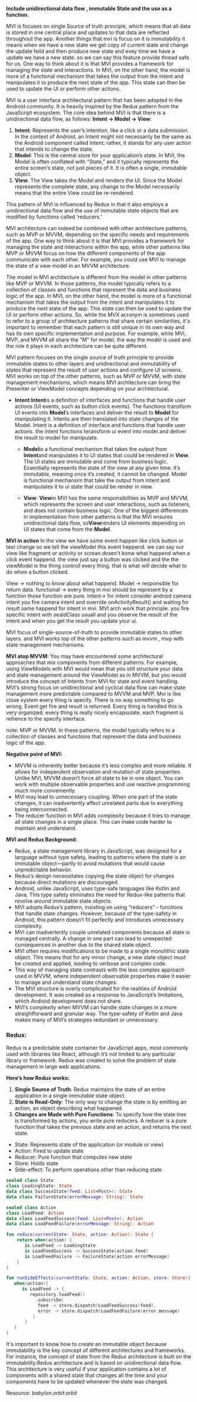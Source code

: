 **Include unidirectional data flow , immutable State and the use as a function.**

MVI is focuses on single Source of truth principle, which means that all data is stored in one
central place and updates to that data are reflected throughout the app.
Another things that mvi is focus on it is immutability it means when we have a new state we get copy of current state and change the update feild and then produce new state and evey time we have a update we have a new state. so we can say this feature provide thread safe for us.
One way to think about it is that MVI provides a framework for managing the state and interactions.
In MVI, on the other hand, the model is more of a functional mechanism that takes the output from the intent and manipulates it to produce the next state of the app. This state can then be used to update the UI or perform other actions.

MVI is a user interface architectural pattern that has been adopted in the Android community. It is heavily inspired by the Redux pattern from the JavaScript ecosystem. The core idea behind MVI is that there is a unidirectional data flow, as follows:
**Intent → Model → View**:
1. **Intent**: Represents the user’s intention, like a click or a data submission. In the context of
   Android, an Intent might not necessarily be the same as the Android component called Intent; rather, it stands for any user action that intends to change the state.
2. **Model**: This is the central store for your application’s state. In MVI, the Model is often
   conflated with “State,” and it typically represents the entire screen’s state, not just pieces of it. It is often a single, immutable object.
3. **View**: The View takes the Model and renders the UI. Since the Model represents the complete  state, any change to the Model necessarily means that the entire View could be re-rendered.

This pattern of MVI is influenced by Redux in that it also employs a unidirectional data flow and the use of immutable state objects that are modified by functions called ‘reducers.’

MVI architecture can indeed be combined with other architecture patterns, such as MVP or MVVM, depending on the specific needs and requirements of the app.
One way to think about it is that MVI provides a framework for managing the state and interactions within the app, while other patterns like MVP or MVVM focus on how the different components of the app communicate with each other. For example, you could use MVI to manage the state of a view model in an MVVM architecture.

The model in MVI architecture is different from the model in other patterns like MVP or MVVM. In those patterns, the model typically refers to a collection of classes and functions that represent the data and business logic of the app. In MVI, on the other hand, the model is more of a functional mechanism that takes the output from the intent and manipulates it to produce the next state of the app. This state can then be used to update the UI or perform other actions.
So, while the MVX acronym is sometimes used to refer to a group of architecture patterns that share certain similarities, it's important to remember that each pattern is still unique in its own way and has its own specific implementation and purpose. For example, while MVI, MVP, and MVVM all share the "M" for model, the way the model is used and the role it plays in each architecture can be quite different.

MVI pattern focuses on the single source of truth principle to provide immutable states to other layers and unidirectional and immutability of states that represent the result of user actions and configure UI screens. MVI works on top of the other patterns, such as MVP or MVVM, with state management mechanisms, which means MVI architecture can bring the Presenter or ViewModel concepts depending on your architectural.

- **Intent**:**Intent**is a definition of interfaces and functions that handle user actions (UI
  events, such as button click events). The functions transform UI events into **Model**’s interfaces and deliver the result to **Model** for manipulating it. Intents are then translated into state changes of the Model.
  Intent is a definition of interface and functions that handle user actions. the intent functions teransform ui event into model and deliver the result to model for manipulate.
  
  - **Model**is a functional mechanism that takes the output from **Intent**and manipulates it to
  UI states that could be rendered in **View**. The UI states are immutable and come from business logic. Essentially represents the state of the view at any given time. It’s immutable, meaning once it’s created, it cannot be changed.
  Model is functional mechansim that take the output from intent and manipulates it to ui state that could be render in view.
  
  - **View**: **View**in MVI has the same responsibilities as MVP and MVVM, which represents the screen  and user interactions, such as listeners, and does not contain business logic. One of the biggest differences in implementation from other patterns is that the MVI ensures unidirectional data flow, so**View**renders UI elements depending on UI states that come from the **Model**.

**MVI in action**
In the view we have some event happen like click button or text change so we tell the viewModel this event heppend. we can say our view like fragment or activity or screan dosen't konw what happend when a click event happend. the view just say a button was clicked and the the viewModel is the thing controll every thing. that is what will decide what to do when a button clicked.

View -> nothing to know about what happend.
Model -> responsible for return data.
functional -> every thing in mvi should be represent by a function those function are pure.
Intent-> for intent consider android camera intent you fire camera intent and override onActivityResult() and waiting for result same happend for intent in mvi.
MVI arch work that principle. you fire specific intent with sealdClass usuall and you observe the result of the intent and when you get the result you update your ui.

MVI focus of single-source-of-truth to provide immutable states to other layers.
and MVI works top of the other patterns such as mvvm , mvp with state management mechanisms.

**MVI atop MVVM**: You may have encountered some architectural approaches that mix components from different patterns. For example, using ViewModels with MVI would mean that you still structure your data and state management around the ViewModel as in MVVM, but you would introduce the concept of Intents from MVI for state and event handling.
MVI’s strong focus on unidirectional and cyclical data flow can make state management more predictable compared to MVVM and MVP.
Mvi is like close system every thing is specify. There is no way something to go wrong. Event get fire and result is returned. Every thing is handled this is very organized. every thing is really nicely encapsulate. each fragment is refrence to the specify interface.


note: MVP or MVVM. In these patterns, the model typically refers to a collection of classes and functions that represent the data and business logic of the app.

**Negative point of MVI:**
- MVVM is inherently better because it’s less complex and more reliable. It allows for independent observation and mutation of state properties. Unlike MVI, MVVM doesn’t force all state to be in one object. You can work with multiple observable properties and use reactive programming much more conveniently.
-  MVI may lead to unnecessary coupling. When one part of the state changes, it can inadvertently affect unrelated parts due to everything being interconnected.
-  The reducer function in MVI adds complexity because it tries to manage all state changes in a single place. This can make code harder to maintain and understand.


**MVI and Redux Background:**

- Redux, a state management library in JavaScript, was designed for a language without type safety, leading to patterns where the state is an immutable object—partly to avoid mutations that would cause unpredictable behavior.
- Redux’s design necessitates copying the state object for changes because direct mutations are discouraged.
- Android, unlike JavaScript, uses type-safe languages like Kotlin and Java. This type safety
  eliminates the need for Redux-like patterns that revolve around immutable state objects.
- MVI adopts Redux’s pattern, insisting on using “reducers” - functions that handle state changes.  However, because of the type-safety in Android, this pattern doesn’t fit perfectly and introduces unnecessary complexity.
- MVI can inadvertently couple unrelated components because all state is managed centrally. A change in one part can lead to unexpected consequences in another due to the shared state object.
- MVI often requires modifications to be made to a single monolithic state object. This means that for any minor change, a new state object must be created and applied, leading to verbose and complex code.
- This way of managing state contrasts with the less complex approach used in MVVM, where independent observable properties make it easier to manage and understand state changes.
- The MVI structure is overly complicated for the realities of Android development. It was created as a response to JavaScript’s limitations, which Android development does not share.
- MVI’s complexity when MVVM can handle state changes in a more straightforward and granular way. The type-safety of Kotlin and Java makes many of MVI’s strategies redundant or unnecessary.

### Redux:

Redux is a predictable state container for JavaScript apps, most commonly used with libraries like React, although it’s not limited to any particular library or framework. Redux was created to solve the problem of state management in large web applications.

**Here’s how Redux works:**
1. **Single Source of Truth**: Redux maintains the state of an entire application in a single
   immutable state object.
2. **State is Read-Only**: The only way to change the state is by emitting an action, an object
   describing what happened.
3. **Changes are Made with Pure Functions**: To specify how the state tree is transformed by
   actions, you write pure reducers. A reducer is a pure function that takes the previous state and an action, and returns the next state.

- State: Represents state of the application (or module or view)
- Action: Fired to update state
- Reducer: Pure function that computes new state
- Store: Holds state
- Side-effect: To perform operations other than reducing state
```kotlin
sealed class State
class LoadingState: State
data class SuccessState(feed: List<Post>): State
data class FailureState(errorMessage: String): State
```

```kotlin
sealed class Action
class LoadFeed: Action
data class LoadFeedSuccess(feed: List<Post>): Action
data class LoadFeedFailure(errorMessage: String): Action
```

```kotlin
fun reduce(currentState: State, action: Action): State {
    return when(action) {
       is LoadFeed -> LoadingState
       is LoadFeedSuccess -> SuccessState(action.feed)
       is LoadFeedFailure -> FailureState(action.errorMessage)
    }
}
```

```kotlin
fun runSideEffects(currentState: State, action: Action, store: Store){
   when(action){
      is LoadFeed -> {
         repository.loadFeed()
           .subscribe(
            feed -> store.dispatch(LoadFeedSuccess(feed), 
            error -> store.dispatch(LoadFeedFailure(error.message)
          )
       }
   }
}
```




It's important to know how to create an immutable object because immutability is the key concept of different architectures and frameworks. For instance, the concept of state from the Redux architecture is built on the immutability.Redux architecture and is based on unidirectional data flow. This architecture is very useful if your application contains a lot of components with a shared state that changes all the time and your components have to be updated whenever the state was changed.

Resource:
*babylon.orbit:orbit*